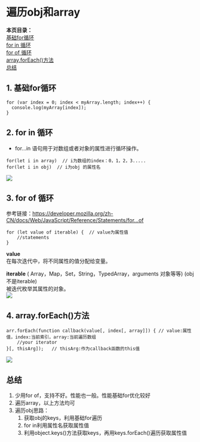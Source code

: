 # 遍历obj和array  
__本页目录：__   
[基础for循环](#for)  
[for in 循环](#forin)  
[for of 循环](#forof)  
[array.forEach()方法](#foreach)  
[总结](#summary)  

<a id='for'></a>

## 1. 基础for循环
```
for (var index = 0; index < myArray.length; index++) {
  console.log(myArray[index]);
}
```

<a id='forin'></a>

## 2. for in 循环
- for...in 语句用于对数组或者对象的属性进行循环操作。
```
for(let i in array)  // i为数组的index：0，1，2，3.....
for(let i in obj)  // i为obj 的属性名
```
![](https://ws3.sinaimg.cn/large/006tNbRwgy1fukqtphbb9j31e60bwgmv.jpg)
<a id='forof'></a>

## 3. for of 循环
参考链接：https://developer.mozilla.org/zh-CN/docs/Web/JavaScript/Reference/Statements/for...of
```
for (let value of iterable) {  // value为属性值
    //statements
}
``` 
__value__  
在每次迭代中，将不同属性的值分配给变量。 

__iterable__ ( Array，Map，Set，String，TypedArray，arguments 对象等等) (obj不是iterable)  
被迭代枚举其属性的对象。  
![](https://ws4.sinaimg.cn/large/006tNbRwgy1fukqtq7vk6j31e60fqmzh.jpg)  

<a id='foreach'></a>

## 4. array.forEach()方法
```
arr.forEach(function callback(value[, index[, array]]) { // value:属性值，index:当前索引，array:当前遍历数组
    //your iterator
}[, thisArg]);   // thisArg:作为callback函数的this值
``` 
![](https://ws2.sinaimg.cn/large/006tNbRwgy1fukqto6spyj31ec0c0dh4.jpg)

<a id='summary'></a>

## 总结
1. 少用for of，支持不好。性能也一般。性能基础for优化较好
2. 遍历array，以上方法均可
3. 遍历obj思路：
    1. 获取obj的keys，利用基础for遍历
    2. for in利用属性名获取属性值
    3. 利用object.keys()方法获取keys，再用keys.forEach()遍历获取属性值

